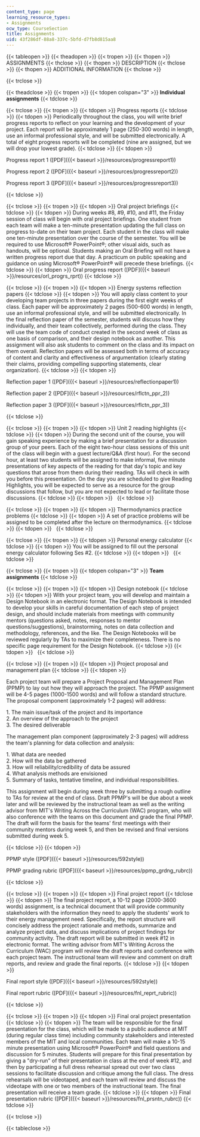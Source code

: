 ```yaml
---
content_type: page
learning_resource_types:
- Assignments
ocw_type: CourseSection
title: Assignments
uid: 43f286df-88a8-337c-5bfd-d7fb8d815aa8
---
```


{{< tableopen >}}
{{< theadopen >}}
{{< tropen >}}
{{< thopen >}}
ASSIGNMENTS
{{< thclose >}}
{{< thopen >}}
DESCRIPTION
{{< thclose >}}
{{< thopen >}}
ADDITIONAL INFORMATION
{{< thclose >}}

{{< trclose >}}

{{< theadclose >}}
{{< tropen >}}
{{< tdopen colspan="3" >}}
**Individual assignments**
{{< tdclose >}}

{{< trclose >}}
{{< tropen >}}
{{< tdopen >}}
Progress reports
{{< tdclose >}}
{{< tdopen >}}
Periodically throughout the class, you will write brief progress reports to reflect on your learning and the development of your project. Each report will be approximately 1 page (250-300 words) in length, use an informal professional style, and will be submitted electronically. A total of eight progress reports will be completed (nine are assigned, but we will drop your lowest grade).
{{< tdclose >}}
{{< tdopen >}}


Progress report 1 ([PDF]({{< baseurl >}}/resources/progressreport1))

Progress report 2 ([PDF]({{< baseurl >}}/resources/progressreport2))

Progress report 3 ([PDF]({{< baseurl >}}/resources/progressreport3))


{{< tdclose >}}

{{< trclose >}}
{{< tropen >}}
{{< tdopen >}}
Oral project briefings
{{< tdclose >}}
{{< tdopen >}}
During weeks #8, #9, #10, and #11, the Friday session of class will begin with oral project briefings. One student from each team will make a ten-minute presentation updating the full class on progress to-date on their team project. Each student in the class will make one ten-minute presentation over the course of the semester. You will be required to use Microsoft® PowerPoint®; other visual aids, such as handouts, will be optional. Students making an Oral Briefing will not have a written progress report due that day. A practicum on public speaking and guidance on using Microsoft® PowerPoint® will precede these briefings.
{{< tdclose >}}
{{< tdopen >}}
Oral progress report ([PDF]({{< baseurl >}}/resources/orl_progrs_rprt))
{{< tdclose >}}

{{< trclose >}}
{{< tropen >}}
{{< tdopen >}}
Energy systems reflection papers
{{< tdclose >}}
{{< tdopen >}}
You will apply class content to your developing team projects in three papers during the first eight weeks of class. Each paper will be approximately 2 pages (500-600 words) in length, use an informal professional style, and will be submitted electronically. In the final reflection paper of the semester, students will discuss how they individually, and their team collectively, performed during the class. They will use the team code of conduct created in the second week of class as one basis of comparison, and their design notebook as another. This assignment will also ask students to comment on the class and its impact on them overall. Reflection papers will be assessed both in terms of accuracy of content and clarity and effectiveness of argumentation (clearly stating their claims, providing compelling supporting statements, clear organization).
{{< tdclose >}}
{{< tdopen >}}


Reflection paper 1 ([PDF]({{< baseurl >}}/resources/reflectionpaper1))

Reflection paper 2 ([PDF]({{< baseurl >}}/resources/rflctn_ppr_2))

Reflection paper 3 ([PDF]({{< baseurl >}}/resources/rflctn_ppr_3))


{{< tdclose >}}

{{< trclose >}}
{{< tropen >}}
{{< tdopen >}}
Unit 2 reading highlights
{{< tdclose >}}
{{< tdopen >}}
During the second unit of the course, you will gain speaking experience by making a brief presentation for a discussion group of your peers. Each of the eight two-hour class sessions of this unit of the class will begin with a guest lecture/Q&A (first hour). For the second hour, at least two students will be assigned to make informal, five minute presentations of key aspects of the reading for that day's topic and key questions that arose from them during their reading. TAs will check in with you before this presentation. On the day you are scheduled to give Reading Highlights, you will be expected to serve as a resource for the group discussions that follow, but you are not expected to lead or facilitate those discussions.
{{< tdclose >}}
{{< tdopen >}}
 
{{< tdclose >}}

{{< trclose >}}
{{< tropen >}}
{{< tdopen >}}
Thermodynamics practice problems
{{< tdclose >}}
{{< tdopen >}}
A set of practice problems will be assigned to be completed after the lecture on thermodynamics.
{{< tdclose >}}
{{< tdopen >}}
 
{{< tdclose >}}

{{< trclose >}}
{{< tropen >}}
{{< tdopen >}}
Personal energy calculator
{{< tdclose >}}
{{< tdopen >}}
You will be assigned to fill out the personal energy calculator following Ses #2.
{{< tdclose >}}
{{< tdopen >}}
 
{{< tdclose >}}

{{< trclose >}}
{{< tropen >}}
{{< tdopen colspan="3" >}}
**Team assignments**
{{< tdclose >}}

{{< trclose >}}
{{< tropen >}}
{{< tdopen >}}
Design notebook
{{< tdclose >}}
{{< tdopen >}}
With your project team, you will develop and maintain a Design Notebook in an electronic format. The Design Notebook is intended to develop your skills in careful documentation of each step of project design, and should include materials from meetings with community mentors (questions asked, notes, responses to mentor questions/suggestions), brainstorming, notes on data collection and methodology, references, and the like. The Design Notebooks will be reviewed regularly by TAs to maximize their completeness. There is no specific page requirement for the Design Notebook.
{{< tdclose >}}
{{< tdopen >}}
 
{{< tdclose >}}

{{< trclose >}}
{{< tropen >}}
{{< tdopen >}}
Project proposal and management plan
{{< tdclose >}}
{{< tdopen >}}


Each project team will prepare a Project Proposal and Management Plan (PPMP) to lay out how they will approach the project. The PPMP assignment will be 4-5 pages (1000-1500 words) and will follow a standard structure. The proposal component (approximately 1-2 pages) will address:

1\. The main issue/task of the project and its importance  
2\. An overview of the approach to the project  
3\. The desired deliverable

The management plan component (approximately 2-3 pages) will address the team's planning for data collection and analysis:

1\. What data are needed  
2\. How will the data be gathered  
3\. How will reliability/credibility of data be assured  
4\. What analysis methods are envisioned  
5\. Summary of tasks, tentative timeline, and individual responsibilities.

This assignment will begin during week three by submitting a rough outline to TAs for review at the end of class. Draft PPMP's will be due about a week later and will be reviewed by the instructional team as well as the writing advisor from MIT's Writing Across the Curriculum (WAC) program, who will also conference with the teams on this document and grade the final PPMP. The draft will form the basis for the teams' first meetings with their community mentors during week 5, and then be revised and final versions submitted during week 5.


{{< tdclose >}}
{{< tdopen >}}


PPMP style ([PDF]({{< baseurl >}}/resources/592style))

PPMP grading rubric ([PDF]({{< baseurl >}}/resources/ppmp_grdng_rubrc))


{{< tdclose >}}

{{< trclose >}}
{{< tropen >}}
{{< tdopen >}}
Final project report
{{< tdclose >}}
{{< tdopen >}}
The final project report, a 10-12 page (2000-3600 words) assignment, is a technical document that will provide community stakeholders with the information they need to apply the students' work to their energy management need. Specifically, the report structure will concisely address the project rationale and methods, summarize and analyze project data, and discuss implications of project findings for community activity. The draft report will be submitted in week #12 in electronic format. The writing advisor from MIT's Writing Across the Curriculum (WAC) program will review the draft reports and conference with each project team. The instructional team will review and comment on draft reports, and review and grade the final reports.
{{< tdclose >}}
{{< tdopen >}}


Final report style ([PDF]({{< baseurl >}}/resources/592style))

Final report rubric ([PDF]({{< baseurl >}}/resources/fnl_reprt_rubric))


{{< tdclose >}}

{{< trclose >}}
{{< tropen >}}
{{< tdopen >}}
Final oral project presentation
{{< tdclose >}}
{{< tdopen >}}
The team will be responsible for the final presentation for the class, which will be made to a public audience at MIT (during regular class time) including community stakeholders and interested members of the MIT and local communities. Each team will make a 10-15 minute presentation using Microsoft® PowerPoint® and field questions and discussion for 5 minutes. Students will prepare for this final presentation by giving a "dry-run" of their presentation in class at the end of week #12, and then by participating a full dress rehearsal spread out over two class sessions to facilitate discussion and critique among the full class. The dress rehearsals will be videotaped, and each team will review and discuss the videotape with one or two members of the instructional team. The final presentation will receive a team grade.
{{< tdclose >}}
{{< tdopen >}}
Final presentation rubric ([PDF]({{< baseurl >}}/resources/fnl_prsntn_rubrc))
{{< tdclose >}}

{{< trclose >}}

{{< tableclose >}}